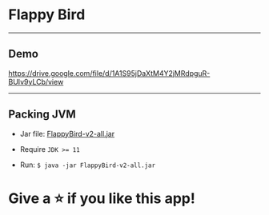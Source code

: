 # Flappy Bird

----------

## Demo

https://drive.google.com/file/d/1A1S95jDaXtM4Y2jMRdpguR-BUIv9yLCb/view

----------

## Packing JVM

- Jar file: [FlappyBird-v2-all.jar](FlappyBird-v2-all.jar)

- Require `JDK >= 11`

- Run: `$ java -jar FlappyBird-v2-all.jar`

# Give a ⭐ if you like this app!
